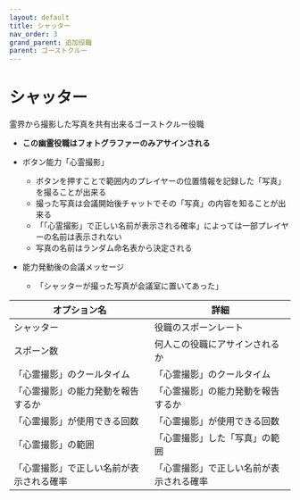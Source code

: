 ```yaml
---
layout: default
title: シャッター
nav_order: 3
grand_parent: 追加役職
parent: ゴーストクルー
---
```


# シャッター

霊界から撮影した写真を共有出来るゴーストクルー役職<br>
- **この幽霊役職はフォトグラファーのみアサインされる**
- ボタン能力「心霊撮影」
  - ボタンを押すことで範囲内のプレイヤーの位置情報を記録した「写真」を撮ることが出来る
  - 撮った写真は会議開始後チャットでその「写真」の内容を知ることが出来る
  - 「「心霊撮影」で正しい名前が表示される確率」によっては一部プレイヤーの名前は表示されない
  - 写真の名前はランダム命名表から決定される

- 能力発動後の会議メッセージ
  - 「シャッターが撮った写真が会議室に置いてあった」

|  オプション名 |  詳細  |
| ---- | ---- |
|  シャッター  | 役職のスポーンレート |
|  スポーン数  | 何人この役職にアサインされるか |
| 「心霊撮影」のクールタイム |「心霊撮影」のクールタイム |
| 「心霊撮影」の能力発動を報告するか | 「心霊撮影」の能力発動を報告するか |
| 「心霊撮影」が使用できる回数 |「心霊撮影」が使用できる回数 |
| 「心霊撮影」の範囲 | 「心霊撮影」した「写真」の範囲 |
| 「心霊撮影」で正しい名前が表示される確率 | 「心霊撮影」で正しい名前が表示される確率 |


